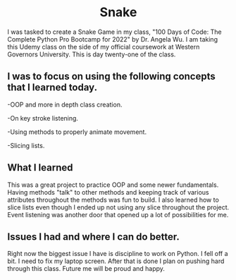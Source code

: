 <h1 align="center">Snake</h1>

I was tasked to create a Snake Game in my class, "100 Days of Code: The Complete Python Pro Bootcamp for 2022" by Dr. Angela Wu. I am taking this Udemy class on the side of my official coursework at Western Governors University. This is day twenty-one of the class.

<h2>I was to focus on using the following concepts that I learned today.</h2>

-OOP and more in depth class creation.

-On key stroke listening.

-Using methods to properly animate movement.

-Slicing lists.

<h2>What I learned</h2>
This was a great project to practice OOP and some newer fundamentals. Having methods "talk" to other methods and keeping track of various attributes throughout the methods was fun to build. I also learned how to slice lists even though I ended up not using any slice throughout the project. Event listening was another door that opened up a lot of possibilities for me.

<h2>Issues I had and where I can do better.</h2>
Right now the biggest issue I have is discipline to work on Python. I fell off a bit. I need to fix my laptop screen. After that is done I plan on pushing hard through this class. Future me will be proud and happy.
